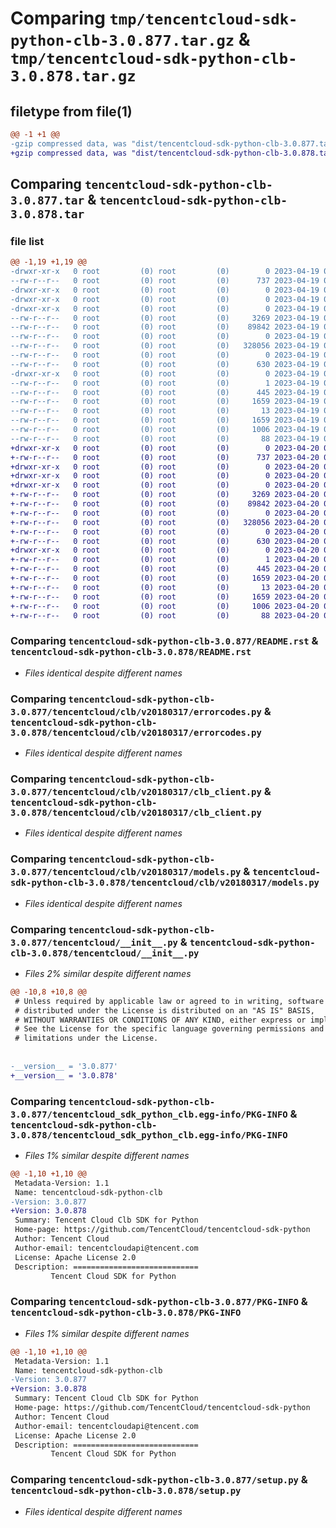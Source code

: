 # Comparing `tmp/tencentcloud-sdk-python-clb-3.0.877.tar.gz` & `tmp/tencentcloud-sdk-python-clb-3.0.878.tar.gz`

## filetype from file(1)

```diff
@@ -1 +1 @@
-gzip compressed data, was "dist/tencentcloud-sdk-python-clb-3.0.877.tar", last modified: Wed Apr 19 09:09:58 2023, max compression
+gzip compressed data, was "dist/tencentcloud-sdk-python-clb-3.0.878.tar", last modified: Thu Apr 20 00:23:56 2023, max compression
```

## Comparing `tencentcloud-sdk-python-clb-3.0.877.tar` & `tencentcloud-sdk-python-clb-3.0.878.tar`

### file list

```diff
@@ -1,19 +1,19 @@
-drwxr-xr-x   0 root         (0) root         (0)        0 2023-04-19 09:09:58.000000 tencentcloud-sdk-python-clb-3.0.877/
--rw-r--r--   0 root         (0) root         (0)      737 2023-04-19 09:09:58.000000 tencentcloud-sdk-python-clb-3.0.877/README.rst
-drwxr-xr-x   0 root         (0) root         (0)        0 2023-04-19 09:09:58.000000 tencentcloud-sdk-python-clb-3.0.877/tencentcloud/
-drwxr-xr-x   0 root         (0) root         (0)        0 2023-04-19 09:09:58.000000 tencentcloud-sdk-python-clb-3.0.877/tencentcloud/clb/
-drwxr-xr-x   0 root         (0) root         (0)        0 2023-04-19 09:09:58.000000 tencentcloud-sdk-python-clb-3.0.877/tencentcloud/clb/v20180317/
--rw-r--r--   0 root         (0) root         (0)     3269 2023-04-19 09:09:58.000000 tencentcloud-sdk-python-clb-3.0.877/tencentcloud/clb/v20180317/errorcodes.py
--rw-r--r--   0 root         (0) root         (0)    89842 2023-04-19 09:09:58.000000 tencentcloud-sdk-python-clb-3.0.877/tencentcloud/clb/v20180317/clb_client.py
--rw-r--r--   0 root         (0) root         (0)        0 2023-04-19 09:09:58.000000 tencentcloud-sdk-python-clb-3.0.877/tencentcloud/clb/v20180317/__init__.py
--rw-r--r--   0 root         (0) root         (0)   328056 2023-04-19 09:09:58.000000 tencentcloud-sdk-python-clb-3.0.877/tencentcloud/clb/v20180317/models.py
--rw-r--r--   0 root         (0) root         (0)        0 2023-04-19 09:09:58.000000 tencentcloud-sdk-python-clb-3.0.877/tencentcloud/clb/__init__.py
--rw-r--r--   0 root         (0) root         (0)      630 2023-04-19 09:09:58.000000 tencentcloud-sdk-python-clb-3.0.877/tencentcloud/__init__.py
-drwxr-xr-x   0 root         (0) root         (0)        0 2023-04-19 09:09:58.000000 tencentcloud-sdk-python-clb-3.0.877/tencentcloud_sdk_python_clb.egg-info/
--rw-r--r--   0 root         (0) root         (0)        1 2023-04-19 09:09:58.000000 tencentcloud-sdk-python-clb-3.0.877/tencentcloud_sdk_python_clb.egg-info/dependency_links.txt
--rw-r--r--   0 root         (0) root         (0)      445 2023-04-19 09:09:58.000000 tencentcloud-sdk-python-clb-3.0.877/tencentcloud_sdk_python_clb.egg-info/SOURCES.txt
--rw-r--r--   0 root         (0) root         (0)     1659 2023-04-19 09:09:58.000000 tencentcloud-sdk-python-clb-3.0.877/tencentcloud_sdk_python_clb.egg-info/PKG-INFO
--rw-r--r--   0 root         (0) root         (0)       13 2023-04-19 09:09:58.000000 tencentcloud-sdk-python-clb-3.0.877/tencentcloud_sdk_python_clb.egg-info/top_level.txt
--rw-r--r--   0 root         (0) root         (0)     1659 2023-04-19 09:09:58.000000 tencentcloud-sdk-python-clb-3.0.877/PKG-INFO
--rw-r--r--   0 root         (0) root         (0)     1006 2023-04-19 09:09:58.000000 tencentcloud-sdk-python-clb-3.0.877/setup.py
--rw-r--r--   0 root         (0) root         (0)       88 2023-04-19 09:09:58.000000 tencentcloud-sdk-python-clb-3.0.877/setup.cfg
+drwxr-xr-x   0 root         (0) root         (0)        0 2023-04-20 00:23:56.000000 tencentcloud-sdk-python-clb-3.0.878/
+-rw-r--r--   0 root         (0) root         (0)      737 2023-04-20 00:23:56.000000 tencentcloud-sdk-python-clb-3.0.878/README.rst
+drwxr-xr-x   0 root         (0) root         (0)        0 2023-04-20 00:23:56.000000 tencentcloud-sdk-python-clb-3.0.878/tencentcloud/
+drwxr-xr-x   0 root         (0) root         (0)        0 2023-04-20 00:23:56.000000 tencentcloud-sdk-python-clb-3.0.878/tencentcloud/clb/
+drwxr-xr-x   0 root         (0) root         (0)        0 2023-04-20 00:23:56.000000 tencentcloud-sdk-python-clb-3.0.878/tencentcloud/clb/v20180317/
+-rw-r--r--   0 root         (0) root         (0)     3269 2023-04-20 00:23:56.000000 tencentcloud-sdk-python-clb-3.0.878/tencentcloud/clb/v20180317/errorcodes.py
+-rw-r--r--   0 root         (0) root         (0)    89842 2023-04-20 00:23:56.000000 tencentcloud-sdk-python-clb-3.0.878/tencentcloud/clb/v20180317/clb_client.py
+-rw-r--r--   0 root         (0) root         (0)        0 2023-04-20 00:23:56.000000 tencentcloud-sdk-python-clb-3.0.878/tencentcloud/clb/v20180317/__init__.py
+-rw-r--r--   0 root         (0) root         (0)   328056 2023-04-20 00:23:56.000000 tencentcloud-sdk-python-clb-3.0.878/tencentcloud/clb/v20180317/models.py
+-rw-r--r--   0 root         (0) root         (0)        0 2023-04-20 00:23:56.000000 tencentcloud-sdk-python-clb-3.0.878/tencentcloud/clb/__init__.py
+-rw-r--r--   0 root         (0) root         (0)      630 2023-04-20 00:23:56.000000 tencentcloud-sdk-python-clb-3.0.878/tencentcloud/__init__.py
+drwxr-xr-x   0 root         (0) root         (0)        0 2023-04-20 00:23:56.000000 tencentcloud-sdk-python-clb-3.0.878/tencentcloud_sdk_python_clb.egg-info/
+-rw-r--r--   0 root         (0) root         (0)        1 2023-04-20 00:23:56.000000 tencentcloud-sdk-python-clb-3.0.878/tencentcloud_sdk_python_clb.egg-info/dependency_links.txt
+-rw-r--r--   0 root         (0) root         (0)      445 2023-04-20 00:23:56.000000 tencentcloud-sdk-python-clb-3.0.878/tencentcloud_sdk_python_clb.egg-info/SOURCES.txt
+-rw-r--r--   0 root         (0) root         (0)     1659 2023-04-20 00:23:56.000000 tencentcloud-sdk-python-clb-3.0.878/tencentcloud_sdk_python_clb.egg-info/PKG-INFO
+-rw-r--r--   0 root         (0) root         (0)       13 2023-04-20 00:23:56.000000 tencentcloud-sdk-python-clb-3.0.878/tencentcloud_sdk_python_clb.egg-info/top_level.txt
+-rw-r--r--   0 root         (0) root         (0)     1659 2023-04-20 00:23:56.000000 tencentcloud-sdk-python-clb-3.0.878/PKG-INFO
+-rw-r--r--   0 root         (0) root         (0)     1006 2023-04-20 00:23:56.000000 tencentcloud-sdk-python-clb-3.0.878/setup.py
+-rw-r--r--   0 root         (0) root         (0)       88 2023-04-20 00:23:56.000000 tencentcloud-sdk-python-clb-3.0.878/setup.cfg
```

### Comparing `tencentcloud-sdk-python-clb-3.0.877/README.rst` & `tencentcloud-sdk-python-clb-3.0.878/README.rst`

 * *Files identical despite different names*

### Comparing `tencentcloud-sdk-python-clb-3.0.877/tencentcloud/clb/v20180317/errorcodes.py` & `tencentcloud-sdk-python-clb-3.0.878/tencentcloud/clb/v20180317/errorcodes.py`

 * *Files identical despite different names*

### Comparing `tencentcloud-sdk-python-clb-3.0.877/tencentcloud/clb/v20180317/clb_client.py` & `tencentcloud-sdk-python-clb-3.0.878/tencentcloud/clb/v20180317/clb_client.py`

 * *Files identical despite different names*

### Comparing `tencentcloud-sdk-python-clb-3.0.877/tencentcloud/clb/v20180317/models.py` & `tencentcloud-sdk-python-clb-3.0.878/tencentcloud/clb/v20180317/models.py`

 * *Files identical despite different names*

### Comparing `tencentcloud-sdk-python-clb-3.0.877/tencentcloud/__init__.py` & `tencentcloud-sdk-python-clb-3.0.878/tencentcloud/__init__.py`

 * *Files 2% similar despite different names*

```diff
@@ -10,8 +10,8 @@
 # Unless required by applicable law or agreed to in writing, software
 # distributed under the License is distributed on an "AS IS" BASIS,
 # WITHOUT WARRANTIES OR CONDITIONS OF ANY KIND, either express or implied.
 # See the License for the specific language governing permissions and
 # limitations under the License.
 
 
-__version__ = '3.0.877'
+__version__ = '3.0.878'
```

### Comparing `tencentcloud-sdk-python-clb-3.0.877/tencentcloud_sdk_python_clb.egg-info/PKG-INFO` & `tencentcloud-sdk-python-clb-3.0.878/tencentcloud_sdk_python_clb.egg-info/PKG-INFO`

 * *Files 1% similar despite different names*

```diff
@@ -1,10 +1,10 @@
 Metadata-Version: 1.1
 Name: tencentcloud-sdk-python-clb
-Version: 3.0.877
+Version: 3.0.878
 Summary: Tencent Cloud Clb SDK for Python
 Home-page: https://github.com/TencentCloud/tencentcloud-sdk-python
 Author: Tencent Cloud
 Author-email: tencentcloudapi@tencent.com
 License: Apache License 2.0
 Description: ============================
         Tencent Cloud SDK for Python
```

### Comparing `tencentcloud-sdk-python-clb-3.0.877/PKG-INFO` & `tencentcloud-sdk-python-clb-3.0.878/PKG-INFO`

 * *Files 1% similar despite different names*

```diff
@@ -1,10 +1,10 @@
 Metadata-Version: 1.1
 Name: tencentcloud-sdk-python-clb
-Version: 3.0.877
+Version: 3.0.878
 Summary: Tencent Cloud Clb SDK for Python
 Home-page: https://github.com/TencentCloud/tencentcloud-sdk-python
 Author: Tencent Cloud
 Author-email: tencentcloudapi@tencent.com
 License: Apache License 2.0
 Description: ============================
         Tencent Cloud SDK for Python
```

### Comparing `tencentcloud-sdk-python-clb-3.0.877/setup.py` & `tencentcloud-sdk-python-clb-3.0.878/setup.py`

 * *Files identical despite different names*

